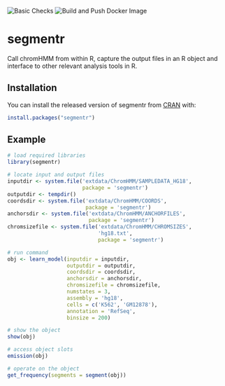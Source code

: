 ![Basic Checks](https://github.com/MahShaaban/segmentr/workflows/Basic%20Checks/badge.svg)
![Build and Push Docker Image](https://github.com/MahShaaban/segmentr/workflows/Build%20and%20Push%20Docker%20Image/badge.svg)

# segmentr

Call chromHMM from within R, capture the output files in an R object and
interface to other relevant analysis tools in R.

## Installation

You can install the released version of segmentr from [CRAN](https://CRAN.R-project.org) with:

``` r
install.packages("segmentr")
```

## Example

```r
# load required libraries
library(segmentr)
```

```r
# locate input and output files
inputdir <- system.file('extdata/ChromHMM/SAMPLEDATA_HG18',
                        package = 'segmentr')
outputdir <- tempdir()
coordsdir <- system.file('extdata/ChromHMM/COORDS',
                         package = 'segmentr')
anchorsdir <- system.file('extdata/ChromHMM/ANCHORFILES',
                          package = 'segmentr')
chromsizefile <- system.file('extdata/ChromHMM/CHROMSIZES',
                             'hg18.txt',
                             package = 'segmentr')

# run command
obj <- learn_model(inputdir = inputdir,
                   outputdir = outputdir,
                   coordsdir = coordsdir,
                   anchorsdir = anchorsdir,
                   chromsizefile = chromsizefile,
                   numstates = 3,
                   assembly = 'hg18',
                   cells = c('K562', 'GM12878'),
                   annotation = 'RefSeq',
                   binsize = 200)
```

```r
# show the object
show(obj)
```

```r
# access object slots
emission(obj)
```

```r
# operate on the object
get_frequency(segments = segment(obj))
```


